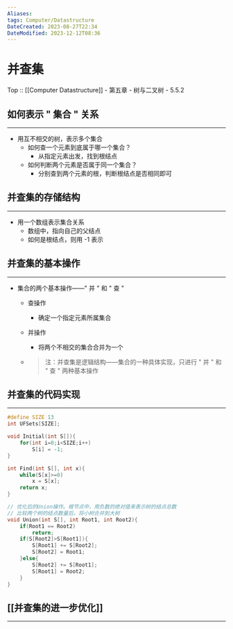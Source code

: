 ```yaml
---
Aliases: 
tags: Computer/Datastructure 
DateCreated: 2023-08-27T22:34
DateModified: 2023-12-12T08:36
---
```

# 并查集

Top :: [[Computer Datastructure]] - 第五章 - 树与二叉树 - 5.5.2

## 如何表示 " 集合 " 关系
---
- 用互不相交的树，表示多个集合
	- 如何查一个元素到底属于哪一个集合？
		- 从指定元素出发，找到根结点
	- 如何判断两个元素是否属于同一个集合？
		- 分别查到两个元素的根，判断根结点是否相同即可

## 并查集的存储结构
---
- 用一个数组表示集合关系
	- 数组中，指向自己的父结点
	- 如何是根结点，则用 -1 表示

## 并查集的基本操作
---
- 集合的两个基本操作——" 并 " 和 " 查 "
	- 查操作
		- 确定一个指定元素所属集合
	- 并操作
		- 将两个不相交的集合合并为一个

	- > 注：并查集是逻辑结构——集合的一种具体实现，只进行 " 并 " 和 " 查 " 两种基本操作

## 并查集的代码实现
---

```cpp
#define SIZE 13
int UFSets[SIZE];

void Initial(int S[]){
	for(int i=0;i<SIZE;i++)
		S[i] = -1;
}

int Find(int S[], int x){
	while(S[x]>=0)
		x = S[x];
	return x;
}

// 优化后的Union操作。根节点中，用负数的绝对值来表示树的结点总数
// 比较两个树的结点数量后，将小树合并到大树
void Union(int S[], int Root1, int Root2){
	if(Root1 == Root2)
		return;
	if(S[Root2]>S[Root1]){
		S[Root1] += S[Root2];
		S[Root2] = Root1;
	}else{
		S[Root2] += S[Root1];
		S[Root1] = Root2;
	}
}
```

## [[并查集的进一步优化]]
---
